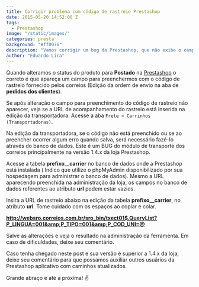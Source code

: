 ```yaml
---
title: Corrigir problema com código de rastreio Prestashop
date: 2015-05-20 14:52:00 Z
tags:
  - Prestashop
image: "/static/images/"
categories: presta
background: "#ff0076"
description: "Vamos corrigir um bug da Prestashop, que não exibe o campo para preencher o código de rastreio"
author: "Eduardo Lira"
---
```


Quando alteramos o status do produto para **Postado** na [Prestashop] o correto é que apareça um campo para preenchermos com o código de rastreio fornecido pelos correios (Edição da ordem de envio na aba de **pedidos dos clientes**).

Se após alteração o campo para preenchimento do código de rastreio não aparecer, veja se a URL de acompanhamento do rastreio está inserida na edição da transportadora. Acesse a aba <code>Frete > Carrinhos (Transportadoras)</code>.

Na edição da transportadora, se o código não está preenchido ou se ao preencher ocorrer algum erro quando salva, será necessário fazê-lo através do banco de dados. Este é um BUG do módulo de transporte dos correios principalmente na versão 1.4.x da loja Prestashop.

Acesse a tabela **prefixo\_\_carrier** no banco de dados onde a Prestashop está instalada ( Indico que utilize o phpMyAdmin disponibilizado por sua hospedagem para administrar o banco de dados).
Mesmo a URL aparecendo preenchida na administração da loja, os campos no banco de dados referentes ao atributo **url** podem estar vazios.

Insira a URL de rastreio abaixo na edição da tabela **prefixo\_\_carrier**, no atributo **url**. Tome cuidado com os espaços ao copiar e colar.

**http://websro.correios.com.br/sro_bin/txect01$.QueryList?P_LINGUA=001&amp;P_TIPO=001&amp;P_COD_UNI=@**

Salve as alterações e veja o resultado na administração da ferramenta.
Em caso de dificuldades, deixe seu comentário.

Caso tenha chegado neste post e sua versão é superior a 1.4.x da loja, deixe seu comentário para que possamos auxiliar outros usuários da Prestashop aplicativo com caminhos atualizados.

Grande abraço e até a próxima!
:v:

[prestashop]: https://www.prestashop.com/pt/
